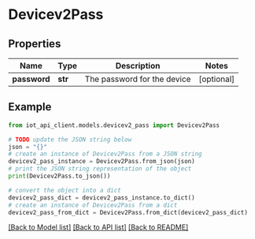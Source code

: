 # Devicev2Pass


## Properties

Name | Type | Description | Notes
------------ | ------------- | ------------- | -------------
**password** | **str** | The password for the device | [optional] 

## Example

```python
from iot_api_client.models.devicev2_pass import Devicev2Pass

# TODO update the JSON string below
json = "{}"
# create an instance of Devicev2Pass from a JSON string
devicev2_pass_instance = Devicev2Pass.from_json(json)
# print the JSON string representation of the object
print(Devicev2Pass.to_json())

# convert the object into a dict
devicev2_pass_dict = devicev2_pass_instance.to_dict()
# create an instance of Devicev2Pass from a dict
devicev2_pass_from_dict = Devicev2Pass.from_dict(devicev2_pass_dict)
```
[[Back to Model list]](../README.md#documentation-for-models) [[Back to API list]](../README.md#documentation-for-api-endpoints) [[Back to README]](../README.md)


